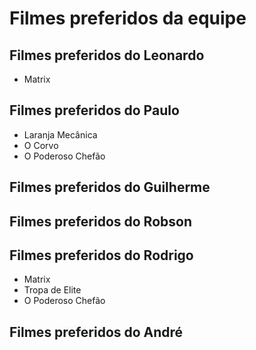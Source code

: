 # Filmes preferidos da equipe

## Filmes preferidos do Leonardo

* Matrix

## Filmes preferidos do Paulo

* Laranja Mecânica
* O Corvo
* O Poderoso Chefão

## Filmes preferidos do Guilherme

## Filmes preferidos do Robson

## Filmes preferidos do Rodrigo

* Matrix
* Tropa de Elite
* O Poderoso Chefão

## Filmes preferidos do André

